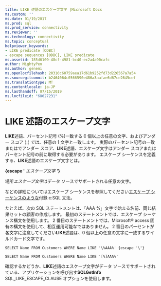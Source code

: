 ```yaml
---
title: LIKE 述語のエスケープ文字 |Microsoft Docs
ms.custom: ''
ms.date: 01/19/2017
ms.prod: sql
ms.prod_service: connectivity
ms.reviewer: ''
ms.technology: connectivity
ms.topic: conceptual
helpviewer_keywords:
- LIKE predicate [ODBC]
- escape sequences [ODBC], LIKE predicate
ms.assetid: 185d6109-48cf-4981-bc40-ec2a4a90cafc
author: MightyPen
ms.author: genemi
ms.openlocfilehash: 20310c60759aea17d61b9252fd73d226567a7a54
ms.sourcegitcommit: b2464064c0566590e486a3aafae6d67ce2645cef
ms.translationtype: MT
ms.contentlocale: ja-JP
ms.lasthandoff: 07/15/2019
ms.locfileid: "68027231"
---
```

# <a name="like-predicate-escape-character"></a>LIKE 述語のエスケープ文字
**LIKE**述語、パーセント記号 (%)一致する 0 個以上の任意の文字、およびアンダー スコア (_) では、任意の 1 文字と一致します。 実際のパーセント記号の一致またはでアンダー スコア、**LIKE**述語、エスケープ文字はアンダー スコアまたはパーセント記号の前に取得する必要があります。 エスケープ シーケンスを定義する、**LIKE**述語のエスケープ文字とは。  
  
 **{escape '** *エスケープ文字* **'}**  
  
 場所*エスケープ文字*はデータ ソースでサポートされる任意の文字。  
  
 などの詳細についてはエスケープ シーケンスを参照してください[エスケープ シーケンスのような](../../../odbc/reference/appendixes/like-escape-sequence.md)付録 c:SQL 文法。  
  
 たとえば、次の SQL ステートメントは、「AAA %」文字で始まる名前、同じ結果セットの顧客の作成します。 最初のステートメントでは、エスケープ シーケンス構文を使用します。 2 番目のステートメントでは、Microsoft® access 固有の構文を使用して、相互運用可能なではありません。 2 番目のパーセントが各文字に注意してください**LIKE**述語は、0 個以上の任意の文字に一致するワイルドカード文字です。  
  
```  
SELECT Name FROM Customers WHERE Name LIKE '\%AAA%' {escape '\'}  
  
SELECT Name FROM Customers WHERE Name LIKE '[%]AAA%'  
```  
  
 確認するかどうか、**LIKE**述語のエスケープ文字がデータ ソースでサポートされている、アプリケーションを呼び出す**SQLGetInfo** SQL_LIKE_ESCAPE_CLAUSE オプションを使用します。
